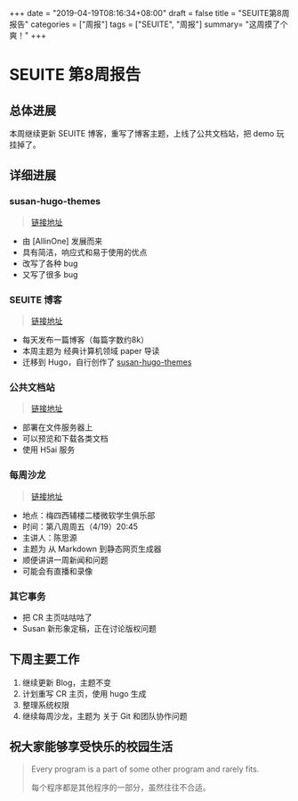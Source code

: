 +++
date = "2019-04-19T08:16:34+08:00"
draft = false
title = "SEUITE第8周报告"
categories = ["周报"]
tags = ["SEUITE", "周报"]
summary= "这周摸了个爽！"
+++

# SEUITE 第8周报告

## 总体进展

本周继续更新 SEUITE 博客，重写了博客主题，上线了公共文档站，把 demo 玩挂掉了。

## 详细进展

### susan-hugo-themes

>[链接地址](https://github.com/seuite/susan-hugo-theme)

- 由 [AllinOne] 发展而来
- 具有简洁，响应式和易于使用的优点
- 改写了各种 bug
- 又写了很多 bug

### SEUITE 博客

> [链接地址](https://seuite.github.io)

- 每天发布一篇博客（每篇字数约8k）
- 本周主题为 经典计算机领域 paper 导读
- 迁移到 Hugo，自行创作了 [susan-hugo-themes](https://github.com/seuite/susan-hugo-theme)

### 公共文档站

> [链接地址](https://ftp.seu.services)

- 部署在文件服务器上
- 可以预览和下载各类文档
- 使用 H5ai 服务

### 每周沙龙

> [链接地址](https://ftp.seu.services)

- 地点：梅四西辅楼二楼微软学生俱乐部
- 时间：第八周周五（4/19）20:45
- 主讲人：陈思源
- 主题为 从 Markdown 到静态网页生成器
- 顺便讲讲一周新闻和问题
- 可能会有直播和录像

### 其它事务

- 把 CR 主页咕咕咕了
- Susan 新形象定稿，正在讨论版权问题

## 下周主要工作

1. 继续更新 Blog，主题不变
2. 计划重写 CR 主页，使用 hugo 生成
3. 整理系统权限
4. 继续每周沙龙，主题为 关于 Git 和团队协作问题

## 祝大家能够享受快乐的校园生活

> Every program is a part of some other program and rarely fits.
>
> 每个程序都是其他程序的一部分，虽然往往不合适。